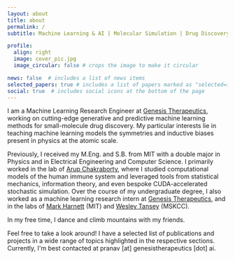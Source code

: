 ```yaml
---
layout: about
title: about
permalink: /
subtitle: Machine Learning & AI | Molecular Simulation | Drug Discovery

profile:
  align: right
  image: cover_pic.jpg
  image_circular: false # crops the image to make it circular

news: false  # includes a list of news items
selected_papers: true # includes a list of papers marked as "selected={true}"
social: true  # includes social icons at the bottom of the page
---
```


I am a Machine Learning Research Engineer at [Genesis Therapeutics](https://www.genesistherapeutics.ai/), working on cutting-edge generative and predictive machine learning methods for small-molecule drug discovery. My particular interests lie in teaching machine learning models the symmetries and inductive biases present in physics at the atomic scale.

Previously, I received my M.Eng. and S.B. from MIT with a double major in Physics and in Electrical Engineering and Computer Science. I primarily worked in the lab of [Arup Chakraborty](http://chakrabortygroup.scripts.mit.edu/), where I studied computational models of the human immune system and leveraged tools from statistical mechanics, information theory, and even bespoke CUDA-accelerated stochastic simulation. Over the course of my undergraduate degree, I also worked as a machine learning research intern at [Genesis Therapeutics](https://www.genesistherapeutics.ai/), 
and in the labs of [Mark Harnett](https://www.markharnett.org/) (MIT) and [Wesley Tansey](https://www.mskcc.org/research-areas/labs/wesley-tansey) (MSKCC).

In my free time, I dance and climb mountains with my friends.

Feel free to take a look around! I have a selected list of publications and projects in a wide range of topics highlighted in the respective sections. Currently, I'm best contacted at pranav [at] genesistherapeutics [dot] ai.
